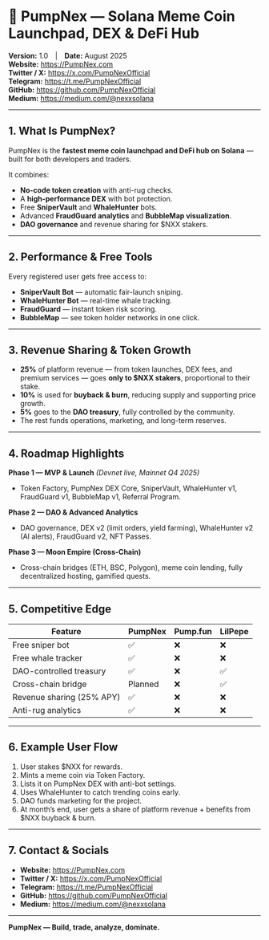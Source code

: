 # 🚀 PumpNex — Solana Meme Coin Launchpad, DEX & DeFi Hub

**Version:** 1.0 | **Date:** August 2025  
**Website:** https://PumpNex.com  
**Twitter / X:** https://x.com/PumpNexOfficial  
**Telegram:** https://t.me/PumpNexOfficial  
**GitHub:** https://github.com/PumpNexOfficial  
**Medium:** https://medium.com/@nexxsolana  

---

## 1. What Is PumpNex?

PumpNex is the **fastest meme coin launchpad and DeFi hub on Solana** — built for both developers and traders.

It combines:
- **No-code token creation** with anti-rug checks.
- A **high-performance DEX** with bot protection.
- Free **SniperVault** and **WhaleHunter** bots.
- Advanced **FraudGuard analytics** and **BubbleMap visualization**.
- **DAO governance** and revenue sharing for $NXX stakers.

---

## 2. Performance & Free Tools

Every registered user gets free access to:
- **SniperVault Bot** — automatic fair-launch sniping.
- **WhaleHunter Bot** — real-time whale tracking.
- **FraudGuard** — instant token risk scoring.
- **BubbleMap** — see token holder networks in one click.

---

## 3. Revenue Sharing & Token Growth

- **25%** of platform revenue — from token launches, DEX fees, and premium services — goes **only to $NXX stakers**, proportional to their stake.
- **10%** is used for **buyback & burn**, reducing supply and supporting price growth.
- **5%** goes to the **DAO treasury**, fully controlled by the community.
- The rest funds operations, marketing, and long-term reserves.

---

## 4. Roadmap Highlights

**Phase 1 — MVP & Launch** *(Devnet live, Mainnet Q4 2025)*  
- Token Factory, PumpNex DEX Core, SniperVault, WhaleHunter v1, FraudGuard v1, BubbleMap v1, Referral Program.

**Phase 2 — DAO & Advanced Analytics**  
- DAO governance, DEX v2 (limit orders, yield farming), WhaleHunter v2 (AI alerts), FraudGuard v2, NFT Passes.

**Phase 3 — Moon Empire (Cross-Chain)**  
- Cross-chain bridges (ETH, BSC, Polygon), meme coin lending, fully decentralized hosting, gamified quests.

---

## 5. Competitive Edge

| Feature                   | PumpNex | Pump.fun | LilPepe |
|---------------------------|---------|----------|---------|
| Free sniper bot           | ✅      | ❌       | ❌      |
| Free whale tracker        | ✅      | ❌       | ❌      |
| DAO-controlled treasury   | ✅      | ❌       | ✅      |
| Cross-chain bridge        | Planned | ❌       | ✅      |
| Revenue sharing (25% APY) | ✅      | ❌       | ❌      |
| Anti-rug analytics        | ✅      | ❌       | ❌      |

---

## 6. Example User Flow

1. User stakes $NXX for rewards.  
2. Mints a meme coin via Token Factory.  
3. Lists it on PumpNex DEX with anti-bot settings.  
4. Uses WhaleHunter to catch trending coins early.  
5. DAO funds marketing for the project.  
6. At month’s end, user gets a share of platform revenue + benefits from $NXX buyback & burn.

---

## 7. Contact & Socials

- **Website:** https://PumpNex.com  
- **Twitter / X:** https://x.com/PumpNexOfficial  
- **Telegram:** https://t.me/PumpNexOfficial  
- **GitHub:** https://github.com/PumpNexOfficial  
- **Medium:** https://medium.com/@nexxsolana  

---

**PumpNex — Build, trade, analyze, dominate.**
